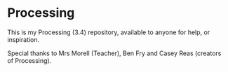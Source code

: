 # Processing
This is my Processing (3.4) repository, available to anyone for help, or inspiration.

Special thanks to Mrs Morell (Teacher), Ben Fry and Casey Reas (creators of Processing).
